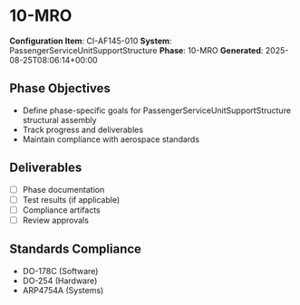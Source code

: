 # 10-MRO

**Configuration Item**: CI-AF145-010
**System**: PassengerServiceUnitSupportStructure
**Phase**: 10-MRO
**Generated**: 2025-08-25T08:06:14+00:00

## Phase Objectives
- Define phase-specific goals for PassengerServiceUnitSupportStructure structural assembly
- Track progress and deliverables
- Maintain compliance with aerospace standards

## Deliverables
- [ ] Phase documentation
- [ ] Test results (if applicable)
- [ ] Compliance artifacts
- [ ] Review approvals

## Standards Compliance
- DO-178C (Software)
- DO-254 (Hardware)
- ARP4754A (Systems)

